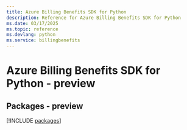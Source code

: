 ```yaml
---
title: Azure Billing Benefits SDK for Python
description: Reference for Azure Billing Benefits SDK for Python
ms.date: 03/17/2025
ms.topic: reference
ms.devlang: python
ms.service: billingbenefits
---
```

# Azure Billing Benefits SDK for Python - preview
## Packages - preview
[!INCLUDE [packages](billing-benefits-index.md)]